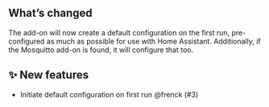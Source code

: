 ## What’s changed

The add-on will now create a default configuration on the first run, pre-configured as much as possible for use with Home Assistant.
Additionally, if the Mosquitto add-on is found, it will configure that too.

## ✨ New features

- Initiate default configuration on first run @frenck (#3)
